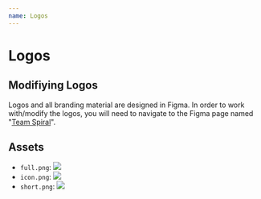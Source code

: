 ```yaml
---
name: Logos
---
```


# Logos

## Modifiying Logos
Logos and all branding material are designed in Figma. In order to work with/modify the logos, you will need to navigate to the Figma page named "[Team Spiral](node-id=0-1&t=S60cnHXB6ON8RTRh-1)".

## Assets
- `full.png`: ![](/full.png)
- `icon.png`: ![](/icon.png)
- `short.png`: ![](/short.png)